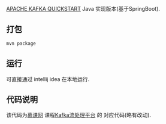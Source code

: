 [APACHE KAFKA QUICKSTART](https://kafka.apache.org/quickstart) Java 实现版本(基于SpringBoot).

## 打包
```sh
mvn package
```

## 运行
可直接通过 intellij idea 在本地运行.

## 代码说明
该代码为[慕课网](https://www.imooc.com/) 课程[Kafka流处理平台](https://www.imooc.com/learn/1043) 的 对应代码(略有改动).
